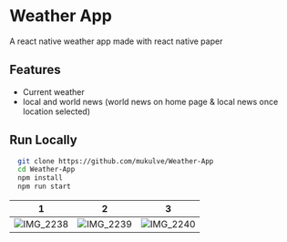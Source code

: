 
# Weather App

A react native weather app made with react native paper

## Features

- Current weather
- local and world news (world news on home page & local news once location selected)


## Run Locally


```bash
  git clone https://github.com/mukulve/Weather-App
  cd Weather-App
  npm install
  npm run start
```

1             |  2 |  3
:-------------------------:|:-------------------------:|:-------------------------:
![IMG_2238](https://github.com/mukulve/Weather-App/assets/97366719/a8877005-e704-4952-87a0-26c2a298cbb6)  | ![IMG_2239](https://github.com/mukulve/Weather-App/assets/97366719/f87fe6ca-9739-47b5-9b5c-c27b70a308ab) | ![IMG_2240](https://github.com/mukulve/Weather-App/assets/97366719/00d6b3e9-c0d5-4701-8455-95dea7bd531e)



 
